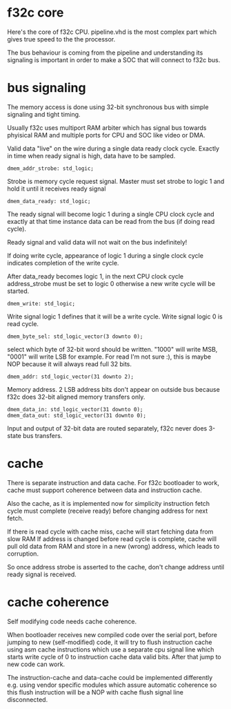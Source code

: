 # f32c core

Here's the core of f32c CPU. 
pipeline.vhd is the most complex part which
gives true speed to the the processor. 

The bus behaviour is coming from the pipeline
and understanding its signaling is important
in order to make a SOC that will connect to f32c bus.

# bus signaling

The memory access is done using 32-bit synchronous
bus with simple signaling and tight timing.

Usually f32c uses multiport RAM arbiter which
has signal bus towards phyisical RAM and multiple
ports for CPU and SOC like video or DMA.

Valid data "live" on the wire during a single data
ready clock cycle. Exactly in time when ready
signal is high, data have to be sampled.

    dmem_addr_strobe: std_logic;
Strobe is memory cycle request signal.
Master must set strobe to logic 1 and hold it until
it receives ready signal

    dmem_data_ready: std_logic;
The ready signal will become logic 1 during a single CPU 
clock cycle and exactly at that time instance data
can be read from the bus (if doing read cycle).

Ready signal and valid data will not wait on the bus 
indefinitely!

If doing write cycle, appearance of logic 1 during a
single clock cycle indicates completion of the write cycle.

After data_ready becomes logic 1, in the next CPU clock cycle 
address_strobe must be set to logic 0 otherwise a
new write cycle will be started.

    dmem_write: std_logic;
Write signal logic 1 defines that it will be a write cycle.
Write signal logic 0 is read cycle.

    dmem_byte_sel: std_logic_vector(3 downto 0);
select which byte of 32-bit word should be written.
"1000" will write MSB, "0001" will write LSB for example.
For read I'm not sure :), this is maybe NOP because it 
will always read full 32 bits.

    dmem_addr: std_logic_vector(31 downto 2);
Memory address. 2 LSB address bits don't appear on outside
bus because f32c does 32-bit aligned memory transfers only.

    dmem_data_in: std_logic_vector(31 downto 0);
    dmem_data_out: std_logic_vector(31 downto 0);
Input and output of 32-bit data are routed separately,
f32c never does 3-state bus transfers.

# cache

There is separate instruction and data cache.
For f32c bootloader to work, cache must support
coherence between data and instruction cache.

Also the cache, as it is implemented now for
simplicity instruction fetch cycle must complete
(receive ready) before changing address for next
fetch. 

If there is read cycle with cache miss, cache will
start fetching data from slow RAM
If address is changed before read cycle is complete, 
cache will pull old data from RAM and store in a
new (wrong) address, which leads to corruption.

So once address strobe is asserted to the cache,
don't change address until ready signal is received.

# cache coherence

Self modifying code needs cache coherence.

When bootloader receives new compiled code over the serial port, 
before jumping to new (self-modified) code, it will try to flush 
instruction cache using asm cache instructions which use a separate
cpu signal line which starts write cycle of 0 to instruction cache 
data valid bits. After that jump to new code can work.

The instruction-cache and data-cache could be implemented differently
e.g. using vendor specific modules which assure
automatic coherence so this flush instruction will be a NOP with
cache flush signal line disconnected.
